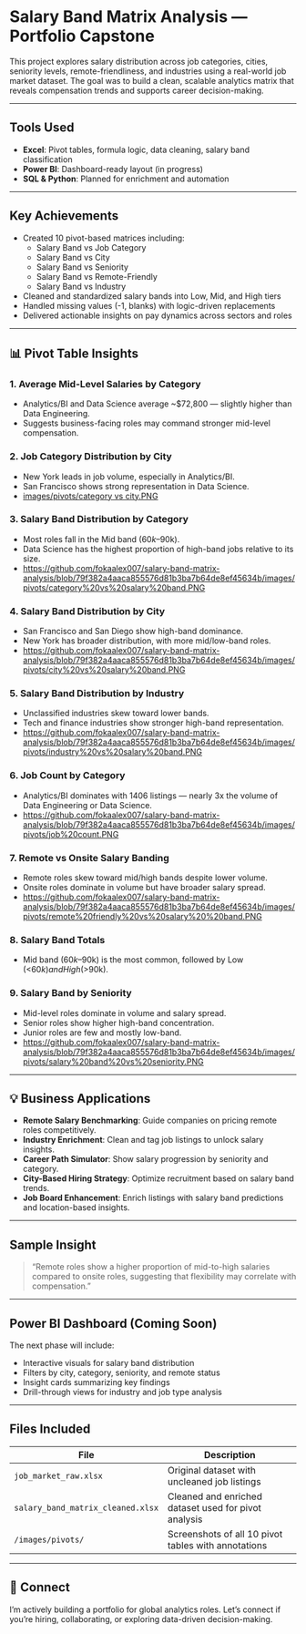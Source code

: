 #  Salary Band Matrix Analysis — Portfolio Capstone

This project explores salary distribution across job categories, cities, seniority levels, remote-friendliness, and industries using a real-world job market dataset. The goal was to build a clean, scalable analytics matrix that reveals compensation trends and supports career decision-making.

---

##  Tools Used

- **Excel**: Pivot tables, formula logic, data cleaning, salary band classification
- **Power BI**: Dashboard-ready layout (in progress)
- **SQL & Python**: Planned for enrichment and automation

---

##  Key Achievements

- Created 10 pivot-based matrices including:
  - Salary Band vs Job Category
  - Salary Band vs City
  - Salary Band vs Seniority
  - Salary Band vs Remote-Friendly
  - Salary Band vs Industry
- Cleaned and standardized salary bands into Low, Mid, and High tiers
- Handled missing values (-1, blanks) with logic-driven replacements
- Delivered actionable insights on pay dynamics across sectors and roles

---

## 📊 Pivot Table Insights

### 1. Average Mid-Level Salaries by Category
- Analytics/BI and Data Science average ~$72,800 — slightly higher than Data Engineering.
- Suggests business-facing roles may command stronger mid-level compensation.

### 2. Job Category Distribution by City
- New York leads in job volume, especially in Analytics/BI.
- San Francisco shows strong representation in Data Science.
- [images/pivots/category vs city.PNG](https://github.com/fokaalex007/salary-band-matrix-analysis/blob/79f382a4aaca855576d81b3ba7b64de8ef45634b/images/pivots/category%20vs%20city.PNG)

### 3. Salary Band Distribution by Category
- Most roles fall in the Mid band ($60k–$90k).
- Data Science has the highest proportion of high-band jobs relative to its size.
- https://github.com/fokaalex007/salary-band-matrix-analysis/blob/79f382a4aaca855576d81b3ba7b64de8ef45634b/images/pivots/category%20vs%20salary%20band.PNG

### 4. Salary Band Distribution by City
- San Francisco and San Diego show high-band dominance.
- New York has broader distribution, with more mid/low-band roles.
- https://github.com/fokaalex007/salary-band-matrix-analysis/blob/79f382a4aaca855576d81b3ba7b64de8ef45634b/images/pivots/city%20vs%20salary%20band.PNG

### 5. Salary Band Distribution by Industry
- Unclassified industries skew toward lower bands.
- Tech and finance industries show stronger high-band representation.
- https://github.com/fokaalex007/salary-band-matrix-analysis/blob/79f382a4aaca855576d81b3ba7b64de8ef45634b/images/pivots/industry%20vs%20salary%20band.PNG

### 6. Job Count by Category
- Analytics/BI dominates with 1406 listings — nearly 3x the volume of Data Engineering or Data Science.
- https://github.com/fokaalex007/salary-band-matrix-analysis/blob/79f382a4aaca855576d81b3ba7b64de8ef45634b/images/pivots/job%20count.PNG

### 7. Remote vs Onsite Salary Banding
- Remote roles skew toward mid/high bands despite lower volume.
- Onsite roles dominate in volume but have broader salary spread.
- https://github.com/fokaalex007/salary-band-matrix-analysis/blob/79f382a4aaca855576d81b3ba7b64de8ef45634b/images/pivots/remote%20friendly%20vs%20salary%20%20band.PNG

### 8. Salary Band Totals
- Mid band ($60k–$90k) is the most common, followed by Low (<$60k) and High (>$90k).

### 9. Salary Band by Seniority
- Mid-level roles dominate in volume and salary spread.
- Senior roles show higher high-band concentration.
- Junior roles are few and mostly low-band.
- https://github.com/fokaalex007/salary-band-matrix-analysis/blob/79f382a4aaca855576d81b3ba7b64de8ef45634b/images/pivots/salary%20band%20vs%20seniority.PNG

---

## 💡 Business Applications

- **Remote Salary Benchmarking**: Guide companies on pricing remote roles competitively.
- **Industry Enrichment**: Clean and tag job listings to unlock salary insights.
- **Career Path Simulator**: Show salary progression by seniority and category.
- **City-Based Hiring Strategy**: Optimize recruitment based on salary band trends.
- **Job Board Enhancement**: Enrich listings with salary band predictions and location-based insights.

---

##  Sample Insight

> “Remote roles show a higher proportion of mid-to-high salaries compared to onsite roles, suggesting that flexibility may correlate with compensation.”

---

##  Power BI Dashboard (Coming Soon)

The next phase will include:
- Interactive visuals for salary band distribution
- Filters by city, category, seniority, and remote status
- Insight cards summarizing key findings
- Drill-through views for industry and job type analysis

---

##  Files Included

| File | Description |
|------|-------------|
| `job_market_raw.xlsx` | Original dataset with uncleaned job listings |
| `salary_band_matrix_cleaned.xlsx` | Cleaned and enriched dataset used for pivot analysis |
| `/images/pivots/` | Screenshots of all 10 pivot tables with annotations |

---

## 🔗 Connect

I’m actively building a portfolio for global analytics roles. Let’s connect if you’re hiring, collaborating, or exploring data-driven decision-making.


